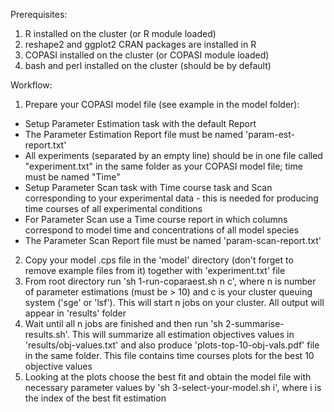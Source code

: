 Prerequisites:

1. R installed on the cluster (or R module loaded)
2. reshape2 and ggplot2 CRAN packages are installed in R
3. COPASI installed on the cluster (or COPASI module loaded)
4. bash and perl installed on the cluster (should be by default)

Workflow:

1. Prepare your COPASI model file (see example in the model folder):
 * Setup Parameter Estimation task with the default Report
 * The Parameter Estimation Report file must be named 'param-est-report.txt'
 * All experiments (separated by an empty line) should be in one file called "experiment.txt" in the same folder as your COPASI model file; time must be named "Time"
 * Setup Parameter Scan task with Time course task and Scan corresponding to your experimental data - this is needed for producing time courses of all experimental conditions
 * For Parameter Scan use a Time course report in which columns correspond to model time and concentrations of all model species
 * The Parameter Scan Report file must be named 'param-scan-report.txt'

2. Copy your model .cps file in the 'model' directory (don't forget to remove example files from it) together with 'experiment.txt' file
3. From root directory run 'sh 1-run-coparaest.sh n c', where n is number of parameter estimations (must be > 10) and c is your cluster queuing system ('sge' or 'lsf'). This will start n jobs on your cluster. All output will appear in 'results' folder
4. Wait until all n jobs are finished and then run 'sh 2-summarise-results.sh'. This will summarize all estimation objectives values in 'results/obj-values.txt' and also produce 'plots-top-10-obj-vals.pdf' file in the same folder. This file contains time courses plots for the best 10 objective values
5. Looking at the plots choose the best fit and obtain the model file with necessary parameter values by 'sh 3-select-your-model.sh i', where i is the index of the best fit estimation